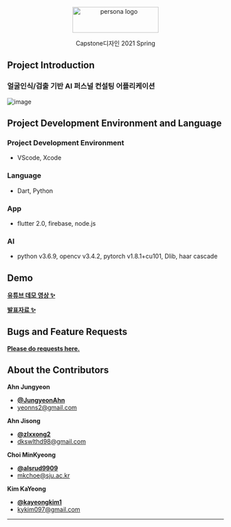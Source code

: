 

<p align="center">
    <img src="https://user-images.githubusercontent.com/59993071/121624045-c21f9480-caab-11eb-9686-d9ef12b948be.jpg" alt="persona logo" width="200" height="60">
</p>

<p align="center">
  Capstone디자인 2021 Spring
</p>
   
 


## Project Introduction

### 얼굴인식/검출 기반 AI 퍼스널 컨설팅 어플리케이션
 
![image](https://user-images.githubusercontent.com/46320067/124223268-5e363c00-db3e-11eb-8106-0b714bc5737e.png)


## Project Development Environment and Language

### Project Development Environment 
- VScode, Xcode

### Language
- Dart, Python

### App
- flutter 2.0, firebase, node.js

### AI
- python v3.6.9, opencv v3.4.2, pytorch v1.8.1+cu101, Dlib, haar cascade

## Demo

[**유튜브 데모 영상 ✨**](https://youtu.be/j9_1xhyJeKQ)

[**발표자료 ✨**](https://github.com/yeonns2/persona-app/blob/main/4%E1%84%8C%E1%85%A9_%E1%84%8F%E1%85%A2%E1%86%B8%E1%84%89%E1%85%B3%E1%84%90%E1%85%A9%E1%86%AB%E1%84%83%E1%85%B5%E1%84%8C%E1%85%A1%E1%84%8B%E1%85%B5%E1%86%AB_%E1%84%8E%E1%85%AC%E1%84%8C%E1%85%A9%E1%86%BC%E1%84%87%E1%85%A1%E1%86%AF%E1%84%91%E1%85%AD%E1%84%8C%E1%85%A1%E1%84%85%E1%85%AD.pdf)

    
## Bugs and Feature Requests

[**Please do requests here.**](https://github.com/alsrud9909/persona/issues)


## About the Contributors

**Ahn Jungyeon**
- [**@JungyeonAhn**](https://github.com/yeonns2)
- <yeonns2@gmail.com>

**Ahn Jisong**
- [**@zIxxong2**](https://github.com/zIxxong2)
- <dkswlthd98@gmail.com>

**Choi MinKyeong**
- [**@alsrud9909**](https://github.com/alsrud9909)   
- <mkchoe@sju.ac.kr>

**Kim KaYeong**
- [**@kayeongkim1**](https://github.com/kayeongkim1)
- <kykim097@gmail.com>



* * *
